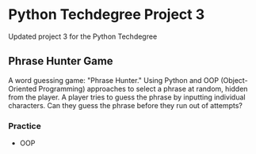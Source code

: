# Python Techdegree Project 3

Updated project 3 for the Python Techdegree

## Phrase Hunter Game

A word guessing game: "Phrase Hunter." Using Python and OOP (Object-Oriented Programming) approaches to select a phrase at random, hidden from the player. A player tries to guess the phrase by inputting individual characters. Can they guess the phrase before they run out of attempts?

### Practice

* OOP
